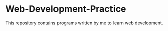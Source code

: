 # Web-Development-Practice
This repository contains programs written by me to learn web development.
